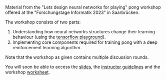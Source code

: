 Material from the "Lets design neural networks for playing" pong workshop offered 
at the "Forschungstage Informatik 2023" in Saarbrücken.

The workshop consists of two parts:
1. Understanding how neural networks structures change their learning behaviour (using the [tensorflow playground](https://playground.tensorflow.org/#activation=tanh&batchSize=10&dataset=spiral&regDataset=reg-plane&learningRate=0.03&regularizationRate=0&noise=30&networkShape=2,1&seed=0.56412&showTestData=false&discretize=true&percTrainData=70&x=true&y=true&xTimesY=false&xSquared=false&ySquared=false&cosX=false&sinX=false&cosY=false&sinY=false&collectStats=false&problem=classification&initZero=false&hideText=false&batchSize_hide=true&noise_hide=true&problem_hide=true&activation_hide=true&stepButton_hide=true&regularization_hide=true&dataset_hide=true&learningRate_hide=true&percTrainData_hide=false&regularizationRate_hide=true&resetButton_hide=false)).
2. Implementing core components required for training pong with a deep reinforcement learning algorithm. 

Note that the workshop as given contains multiple discussion rounds.

You will soon be able to access the [slides](https://docs.google.com/presentation/d/1lQ-Lb66ZiuLG7xDpak_Jjy1mfJK65HmqaCfNvemWwAU/edit?usp=sharing), the [instructor guidelines](https://docs.google.com/document/d/1PTU_roPTB6GZ7gnvzKYF42gCJLkFLGftZ8JZ-0clUX0/edit?usp=sharing) and the workshop [worksheet](https://docs.google.com/document/d/1MtlhtOiJxd2rgo6IPqJpmJKzOJ2mwxtdYrtjJSB7Yyg/edit?usp=sharing).
